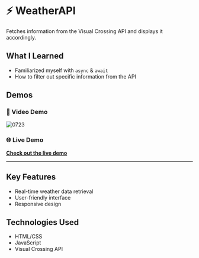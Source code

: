 # ⚡ WeatherAPI

Fetches information from the Visual Crossing API and displays it accordingly.  

## What I Learned

- Familiarized myself with `async` & `await`
- How to filter out specific information from the API

## Demos

### 🎥 Video Demo


![0723](https://github.com/user-attachments/assets/66f35c66-a0df-44cd-8f5d-0ccc97a03fac)



### 🌐 Live Demo

[**Check out the live demo**](https://weather-api-green-tau.vercel.app/)

---

## Key Features

- Real-time weather data retrieval
- User-friendly interface
- Responsive design

## Technologies Used

- HTML/CSS
- JavaScript
- Visual Crossing API
